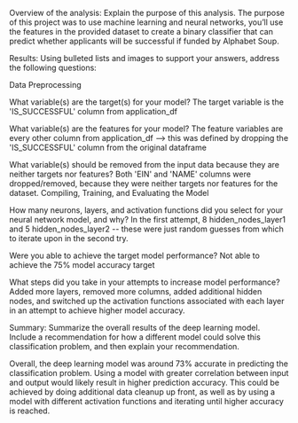 Overview of the analysis: Explain the purpose of this analysis.
The purpose of this project was to use machine learning and neural networks, you’ll use the features in the provided dataset to create a binary classifier that can predict whether applicants will be successful if funded by Alphabet Soup.

Results: Using bulleted lists and images to support your answers, address the following questions:

Data Preprocessing

What variable(s) are the target(s) for your model?
The target variable is the 'IS_SUCCESSFUL' column from application_df

What variable(s) are the features for your model?
The feature variables are every other column from application_df --> this was defined by dropping the 'IS_SUCCESSFUL' column from the original dataframe

What variable(s) should be removed from the input data because they are neither targets nor features?
Both 'EIN' and 'NAME' columns were dropped/removed, because they were neither targets nor features for the dataset.
Compiling, Training, and Evaluating the Model

How many neurons, layers, and activation functions did you select for your neural network model, and why?
In the first attempt, 8 hidden_nodes_layer1 and 5 hidden_nodes_layer2 -- these were just random guesses from which to iterate upon in the second try.

Were you able to achieve the target model performance?
Not able to achieve the 75% model accuracy target

What steps did you take in your attempts to increase model performance?
Added more layers, removed more columns, added additional hidden nodes, and switched up the activation functions associated with each layer in an attempt to achieve higher model accuracy.


Summary: Summarize the overall results of the deep learning model. Include a recommendation for how a different model could solve this classification problem, and then explain your recommendation.

Overall, the deep learning model was around 73% accurate in predicting the classification problem. Using a model with greater correlation between input and output would likely result in higher prediction accuracy. This could be achieved by doing additional data cleanup up front, as well as by using a model with different activation functions and iterating until higher accuracy is reached.